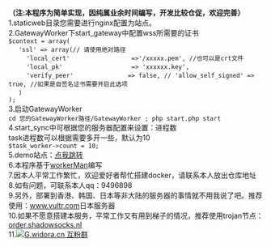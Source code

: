 **（注:本程序为简单实现，因纯属业余时间编写，开发比较仓促，欢迎完善）**<br>
1.staticweb目录您需要进行nginx配置为站点。<br>
2.GatewayWorker下start_gateway中配置wss所需要的证书<br>
`$context = array(`<br>
     &nbsp;&nbsp;&nbsp;&nbsp;&nbsp;`'ssl' => array(// 请使用绝对路径`<br>
         &nbsp;&nbsp;&nbsp;&nbsp;&nbsp;&nbsp;&nbsp;&nbsp;&nbsp;`'local_cert'                 =>'/xxxxx.pem', //也可以是crt文件`<br>
         &nbsp;&nbsp;&nbsp;&nbsp;&nbsp;&nbsp;&nbsp;&nbsp;&nbsp;`'local_pk'                   => 'xxxxxx.key',`<br>
         &nbsp;&nbsp;&nbsp;&nbsp;&nbsp;&nbsp;&nbsp;&nbsp;&nbsp;`'verify_peer'               => false,
         // 'allow_self_signed' => true, //如果是自签名证书需要开启此选项`<br>
     &nbsp;&nbsp;&nbsp;&nbsp;&nbsp;`)`<br>
 `);`<br>
3.启动GatewayWorker<br>
 `cd 您的GatewayWorker路径/GatewayWorker ; php start.php start`
4.start_sync中可根据您的服务器配置来设置：进程数<br>
task进程数可以根据需要多开一些，默认为10<br>
`$task_worker->count = 10;`<br>
5.demo站点：<a href="https://g.widora.cn">点我跳转</a><br>
6.本程序基于<a href="https://www.workerman.net/">workerMan</a>编写<br>
7.因本人平常工作繁忙，欢迎爱好者帮忙搭建docker，请联系本人放出仓库地址<br>
8.如有问题，可联系本人qq：9496898<br>
9.另外，部署到香港、韩国、日本等非大陆的服务器的事情就不用我说了吧。推荐使用：<a href="https://www.vultr.com/?ref=8428612">www.vultr.com</a>日本服务器<br>
10.如果不愿意搭建本服务，平常工作又有用到梯子的情况，推荐使用trojan节点：<a href="https://portal.shadowsocks.nl/aff.php?aff=32558">order.shadowsocks.nl</a><br>
11.<a target="_blank" href="//shang.qq.com/wpa/qunwpa?idkey=f65cb90612db81ef9bee771440adb40c004933a18b7c0466a279486936aedc79"><img border="0" src="https://pub.idqqimg.com/wpa/images/group.png" alt="G.widora.cn 互粉群" title="G.widora.cn 互粉群"></a>

